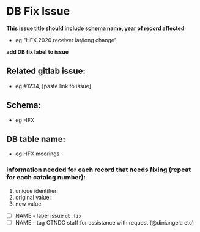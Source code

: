 # **DB Fix Issue**

__This issue title should include schema name, year of record affected__
- eg "HFX 2020 receiver lat/long change"

__add DB fix label to issue__

## Related gitlab issue: 
- eg #1234, [paste link to issue] 

## Schema: 
- eg HFX

## DB table name: 
- eg HFX.moorings

### information needed for each record that needs fixing (repeat for each catalog number):
1. unique identifier:
1. original value:
1. new value:

- [ ] NAME - label issue `db fix`
- [ ] NAME - tag OTNDC staff for assistance with request (@diniangela etc)
